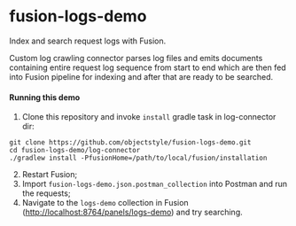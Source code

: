# fusion-logs-demo
Index and search request logs with Fusion.

Custom log crawling connector parses log files and emits documents containing entire request log sequence from start to end which are then fed into Fusion pipeline for indexing and after that are ready to be searched.

#### Running this demo
1. Clone this repository and invoke `install` gradle task in log-connector dir: 

 ```
git clone https://github.com/objectstyle/fusion-logs-demo.git
cd fusion-logs-demo/log-connector
./gradlew install -PfusionHome=/path/to/local/fusion/installation
 ```
2. Restart Fusion;
3. Import `fusion-logs-demo.json.postman_collection` into Postman and run the requests;
4. Navigate to the `logs-demo` collection in Fusion ([http://localhost:8764/panels/logs-demo](http://localhost:8764/panels/logs-demo)) and try searching.
